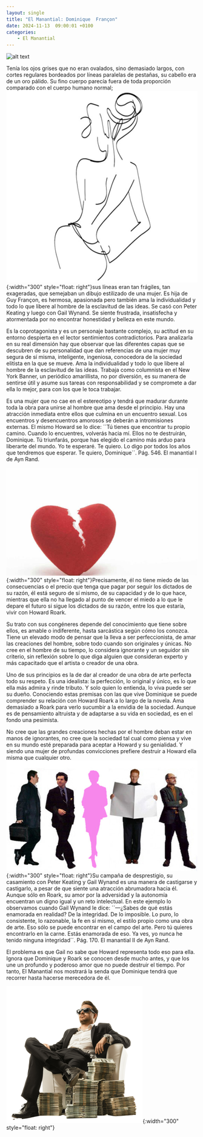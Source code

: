 ```yaml
---
layout: single
title: "El Manantial: Dominique  Françon"
date: 2024-11-13  09:00:01 +0100
categories: 
    - El Manantial
---
```

![alt text](</assets/img/Dominique  Françon.png>)


Tenía los ojos grises que no eran ovalados, sino demasiado largos, con  cortes regulares bordeados por líneas paralelas de pestañas, su cabello era de un oro pálido. Su fino cuerpo parecía fuera de toda proporción comparado con el cuerpo humano normal; ![alt text](</assets/img/dominique silueta.jpg>){:width="300" style="float: right"}sus líneas eran tan frágiles, tan exageradas, que semejaban un dibujo estilizado de una mujer. Es  hija de Guy Françon, es hermosa, apasionada pero  también ama la individualidad y todo lo que libere al hombre de la esclavitud de las ideas. Se casó con Peter Keating y luego con Gail Wynand. Se siente frustrada, insatisfecha y atormentada por no encontrar honestidad y belleza en este mundo.



Es la coprotagonista y es un personaje bastante complejo, su actitud en su entorno despierta en el lector sentimientos contradictorios. Para analizarla en su real dimensión hay que observar que las diferentes capas que se descubren  de su personalidad que dan referencias de una mujer muy segura de sí misma, inteligente, ingeniosa, conocedora de la sociedad elitista en la que se mueve. Ama la individualidad y todo lo que libere al hombre de la esclavitud de las ideas. Trabaja como columnista en el New York Banner, un periódico amarillista,  no por diversión, es su manera de sentirse útil y asume sus tareas con responsabilidad y se compromete a dar ella lo mejor, para con los que le toca trabajar. 


Es una mujer que no cae en el estereotipo y tendrá que madurar durante toda la obra para unirse al hombre que ama desde el principio. Hay una atracción inmediata entre ellos que culmina en un encuentro sexual. Los encuentros y desencuentros amorosos se deberán a intromisiones externas. El mismo Howard se lo dice:  ´´Tú tienes que encontrar tu propio camino. Cuando lo encuentres, volverás hacia mí. Ellos no te destruirán, Dominique.  Tú triunfarás, porque has elegido el camino más arduo para liberarte del mundo. Yo te esperaré. Te quiero. Lo digo por todos los años que tendremos que esperar. Te quiero, Dominique´´.  Pág. 546.  El manantial  I de Ayn Rand.

![alt text](</assets/img/dominique corazon.jpeg>){:width="300" style="float: right"}Precisamente, él no tiene miedo de las consecuencias o el precio que tenga que pagar por seguir los dictados de su razón, él está seguro de sí mismo, de su capacidad y de lo que hace, mientras que ella no ha llegado al punto de vencer el miedo a lo que le depare el futuro si sigue los dictados de su razón, entre los que estaría, vivir con Howard Roark.


Su trato con sus congéneres depende del conocimiento que tiene sobre ellos, es amable o indiferente, hasta sarcástica según cómo los conozca. Tiene un elevado modo de pensar que la lleva a ser perfeccionista, de amar las creaciones del hombre, sobre todo cuando son originales y únicas. No cree en el hombre de su tiempo, lo considera ignorante y un seguidor sin criterio, sin reflexión sobre lo que diga alguien que consideran experto y más capacitado que el artista o creador de una obra.


Uno de sus principios es la de dar al creador de una obra de arte perfecta todo su respeto. Es una idealista: la perfección, lo original y único, es lo que ella más admira y rinde tributo. Y solo quien lo entienda, lo viva puede ser su dueño. Conociendo estas premisas con las que vive Dominique se puede comprender su relación con Howard Roark a lo largo de la novela. Ama demasiado a Roark para verlo sucumbir a la envidia de la sociedad. Aunque es de pensamiento altruista y de adaptarse a su vida en sociedad, es en el fondo una pesimista. 


No cree que las grandes creaciones hechas por el hombre deban estar en manos de ignorantes, no cree que la sociedad tal cual como piensa y vive en su mundo esté preparada para aceptar a Howard y su genialidad. Y siendo una mujer de profundas convicciones prefiere destruir a Howard ella misma que cualquier otro. ![alt text](</assets/img/dominique y los otros.jpg>){:width="300" style="float: right"}Su campaña de desprestigio, su casamiento con Peter Keating y Gail Wynand es una manera de castigarse y castigarlo, a pesar de que siente una atracción abrumadora hacia él. Aunque sólo en Roark, su amor por la adversidad y la autonomía encuentran un digno igual y un reto intelectual.  En este ejemplo lo observamos  cuando Gail Wynand  le dice:  ´´—¿Sabes de qué estás enamorada en realidad? De la integridad. De lo imposible. Lo puro, lo consistente, lo razonable, la fe en sí mismo, el estilo propio como una obra de arte. Eso sólo se puede encontrar en el campo del arte. Pero tú quieres encontrarlo en la carne. Estás enamorada de eso. Ya ves, yo nunca he tenido ninguna integridad´´.  Pág. 170.   El manantial II  de Ayn Rand.


El problema es que Gail no sabe que Howard representa todo eso para ella. Ignora que Dominique y Roark se conocen desde mucho antes, y que los une un profundo y poderoso amor que no puede destruir el tiempo.  Por tanto, El Manantial nos mostrará la  senda que Dominique tendrá que recorrer hasta hacerse merecedora de él.





 




![alt text](</assets/img/gail millonario.png>){:width="300" style="float: right"}
